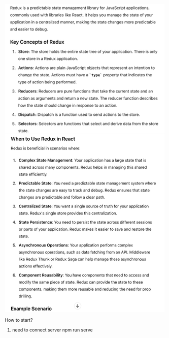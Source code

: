 ![alt text](image.png)
![alt text](image-1.png)

How to start?

1. need to connect server
   npm run serve
